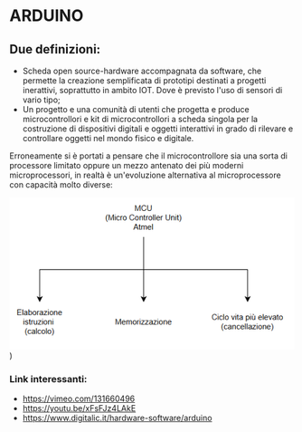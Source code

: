 # ARDUINO 
## Due definizioni:
 - Scheda open source-hardware accompagnata da software, che permette la creazione semplificata 
 di prototipi destinati a progetti inerattivi, soprattutto in ambito IOT. 
 Dove è previsto l'uso di sensori di vario tipo;
 - Un progetto e una comunità di utenti che progetta e produce microcontrollori e 
 kit di microcontrollori a scheda singola per la costruzione di dispositivi
 digitali e oggetti interattivi in grado di rilevare e controllare oggetti nel mondo fisico e 
 digitale.

 Erroneamente si è portati a pensare che il microcontrollore sia una sorta di processore limitato 
 oppure un mezzo antenato dei più moderni microprocessori, in realtà è un'evoluzione alternativa al 
 microprocessore con capacità molto diverse:
 
  ![alt text](img/schema_atmel.bmp))
  
 ### Link interessanti:

  - https://vimeo.com/131660496
  - https://youtu.be/xFsFJz4LAkE
  - https://www.digitalic.it/hardware-software/arduino
